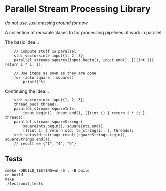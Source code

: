 # Parallel Stream Processing Library

*do not use. just messing around for now*

A collection of reusable clases to for processing pipelines of work in parallel

The basic idea...
```
    // Compute stuff in parallel
    std::vector<int> input{1, 2, 3};
    parallel_streams squares(input.begin(), input.end(), [](int i){ return i * i; });

    // Use items as soon as they are done
    for (auto square : squares)
        printf("%i
```

Continuing the idea...
```
    std::vector<int> input{1, 2, 3};
    thread_pool threads;
    parallel_streams squareInts(
        input.begin(), input.end(), [](int i) { return i * i; }, threads);
    parallel_streams squareStrings(
        squareInts.begin(), squareInts.end(),
        [](int i) { return std::to_string(i); }, threads);
    std::set<std::string> result(squareStrings.begin(), squareStrings.end());
    // result == {"1", "4", "9"}
```

## Tests

```
cmake -DBUILD_TESTING=on -S . -B build
cd build
make
./test/unit_tests
```
